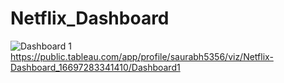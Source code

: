 # Netflix_Dashboard
![Dashboard 1](https://github.com/imdSaurabh22/Netflix_Dashboard/assets/149091345/b6a31ca9-688f-40fe-a478-2bfe71f73a8d)
https://public.tableau.com/app/profile/saurabh5356/viz/Netflix-Dashboard_16697283341410/Dashboard1
